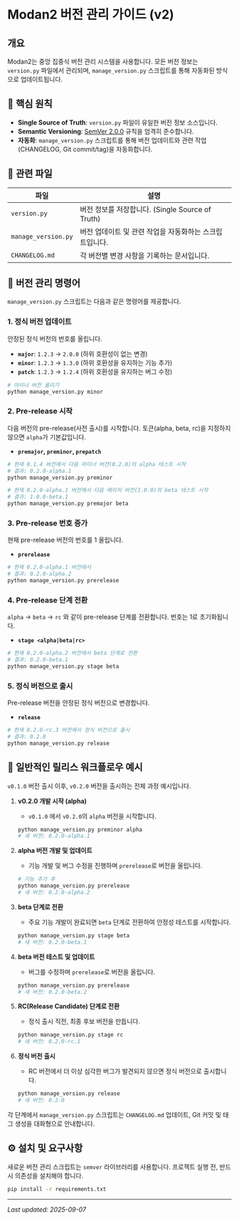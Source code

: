 # Modan2 버전 관리 가이드 (v2)

## 개요

Modan2는 중앙 집중식 버전 관리 시스템을 사용합니다. 모든 버전 정보는 `version.py` 파일에서 관리되며, `manage_version.py` 스크립트를 통해 자동화된 방식으로 업데이트됩니다.

## 🎯 핵심 원칙

- **Single Source of Truth**: `version.py` 파일이 유일한 버전 정보 소스입니다.
- **Semantic Versioning**: [SemVer 2.0.0](https://semver.org/) 규칙을 엄격히 준수합니다.
- **자동화**: `manage_version.py` 스크립트를 통해 버전 업데이트와 관련 작업(CHANGELOG, Git commit/tag)을 자동화합니다.

## 📁 관련 파일

| 파일 | 설명 |
|--------------------|------------------------------------------------|
| `version.py` | 버전 정보를 저장합니다. (Single Source of Truth) |
| `manage_version.py` | 버전 업데이트 및 관련 작업을 자동화하는 스크립트입니다. |
| `CHANGELOG.md` | 각 버전별 변경 사항을 기록하는 문서입니다. |

## 🔧 버전 관리 명령어

`manage_version.py` 스크립트는 다음과 같은 명령어를 제공합니다.

### 1. 정식 버전 업데이트

안정된 정식 버전의 번호를 올립니다.

- **`major`**: `1.2.3` -> `2.0.0` (하위 호환성이 없는 변경)
- **`minor`**: `1.2.3` -> `1.3.0` (하위 호환성을 유지하는 기능 추가)
- **`patch`**: `1.2.3` -> `1.2.4` (하위 호환성을 유지하는 버그 수정)

```bash
# 마이너 버전 올리기
python manage_version.py minor
```

### 2. Pre-release 시작

다음 버전의 pre-release(사전 출시)를 시작합니다. 토큰(alpha, beta, rc)을 지정하지 않으면 `alpha`가 기본값입니다.

- **`premajor`, `preminor`, `prepatch`**

```bash
# 현재 0.1.4 버전에서 다음 마이너 버전(0.2.0)의 alpha 테스트 시작
# 결과: 0.2.0-alpha.1
python manage_version.py preminor

# 현재 0.2.0-alpha.1 버전에서 다음 메이저 버전(1.0.0)의 beta 테스트 시작
# 결과: 1.0.0-beta.1
python manage_version.py premajor beta
```

### 3. Pre-release 번호 증가

현재 pre-release 버전의 번호를 1 올립니다.

- **`prerelease`**

```bash
# 현재 0.2.0-alpha.1 버전에서
# 결과: 0.2.0-alpha.2
python manage_version.py prerelease
```

### 4. Pre-release 단계 전환

`alpha` -> `beta` -> `rc` 와 같이 pre-release 단계를 전환합니다. 번호는 1로 초기화됩니다.

- **`stage <alpha|beta|rc>`**

```bash
# 현재 0.2.0-alpha.2 버전에서 beta 단계로 전환
# 결과: 0.2.0-beta.1
python manage_version.py stage beta
```

### 5. 정식 버전으로 출시

Pre-release 버전을 안정된 정식 버전으로 변경합니다.

- **`release`**

```bash
# 현재 0.2.0-rc.3 버전에서 정식 버전으로 출시
# 결과: 0.2.0
python manage_version.py release
```

## 🚀 일반적인 릴리스 워크플로우 예시

`v0.1.0` 버전 출시 이후, `v0.2.0` 버전을 출시하는 전체 과정 예시입니다.

1.  **v0.2.0 개발 시작 (alpha)**
    - `v0.1.0` 에서 `v0.2.0`의 `alpha` 버전을 시작합니다.
    ```bash
    python manage_version.py preminor alpha
    # 새 버전: 0.2.0-alpha.1
    ```

2.  **alpha 버전 개발 및 업데이트**
    - 기능 개발 및 버그 수정을 진행하며 `prerelease`로 버전을 올립니다.
    ```bash
    # 기능 추가 후
    python manage_version.py prerelease
    # 새 버전: 0.2.0-alpha.2
    ```

3.  **beta 단계로 전환**
    - 주요 기능 개발이 완료되면 `beta` 단계로 전환하여 안정성 테스트를 시작합니다.
    ```bash
    python manage_version.py stage beta
    # 새 버전: 0.2.0-beta.1
    ```

4.  **beta 버전 테스트 및 업데이트**
    - 버그를 수정하며 `prerelease`로 버전을 올립니다.
    ```bash
    python manage_version.py prerelease
    # 새 버전: 0.2.0-beta.2
    ```

5.  **RC(Release Candidate) 단계로 전환**
    - 정식 출시 직전, 최종 후보 버전을 만듭니다.
    ```bash
    python manage_version.py stage rc
    # 새 버전: 0.2.0-rc.1
    ```

6.  **정식 버전 출시**
    - RC 버전에서 더 이상 심각한 버그가 발견되지 않으면 정식 버전으로 출시합니다.
    ```bash
    python manage_version.py release
    # 새 버전: 0.2.0
    ```

각 단계에서 `manage_version.py` 스크립트는 `CHANGELOG.md` 업데이트, Git 커밋 및 태그 생성을 대화형으로 안내합니다.

## ⚙️ 설치 및 요구사항

새로운 버전 관리 스크립트는 `semver` 라이브러리를 사용합니다. 프로젝트 실행 전, 반드시 의존성을 설치해야 합니다.

```bash
pip install -r requirements.txt
```

---
*Last updated: 2025-09-07*
